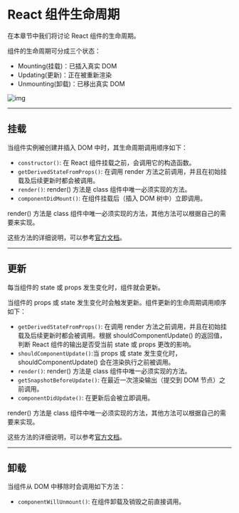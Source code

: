 # React 组件生命周期

在本章节中我们将讨论 React 组件的生命周期。

组件的生命周期可分成三个状态：

- Mounting(挂载)：已插入真实 DOM
- Updating(更新)：正在被重新渲染
- Unmounting(卸载)：已移出真实 DOM

![img](https://www.runoob.com/wp-content/uploads/2016/02/ogimage.png)

------

## 挂载

当组件实例被创建并插入 DOM 中时，其生命周期调用顺序如下：

- `constructor()`: 在 React 组件挂载之前，会调用它的构造函数。
- `getDerivedStateFromProps()`: 在调用 render 方法之前调用，并且在初始挂载及后续更新时都会被调用。
- `render()`: render() 方法是 class 组件中唯一必须实现的方法。
- `componentDidMount()`: 在组件挂载后（插入 DOM 树中）立即调用。

render() 方法是 class 组件中唯一必须实现的方法，其他方法可以根据自己的需要来实现。

这些方法的详细说明，可以参考[官方文档](https://zh-hans.reactjs.org/docs/react-component.html#reference)。

------

## 更新

每当组件的 state 或 props 发生变化时，组件就会更新。

当组件的 props 或 state 发生变化时会触发更新。组件更新的生命周期调用顺序如下：

- `getDerivedStateFromProps()`: 在调用 render 方法之前调用，并且在初始挂载及后续更新时都会被调用。根据 shouldComponentUpdate() 的返回值，判断 React 组件的输出是否受当前 state 或 props 更改的影响。
- `shouldComponentUpdate()`:当 props 或 state 发生变化时，shouldComponentUpdate() 会在渲染执行之前被调用。
- `render()`: render() 方法是 class 组件中唯一必须实现的方法。
- `getSnapshotBeforeUpdate()`: 在最近一次渲染输出（提交到 DOM 节点）之前调用。
- `componentDidUpdate()`: 在更新后会被立即调用。

render() 方法是 class 组件中唯一必须实现的方法，其他方法可以根据自己的需要来实现。

这些方法的详细说明，可以参考[官方文档](https://zh-hans.reactjs.org/docs/react-component.html#reference)。

------

## 卸载

当组件从 DOM 中移除时会调用如下方法：

- `componentWillUnmount()`: 在组件卸载及销毁之前直接调用。